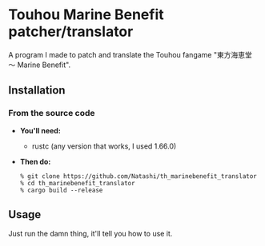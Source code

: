 # Touhou Marine Benefit patcher/translator

A program I made to patch and translate the Touhou fangame "東方海恵堂 ～ Marine Benefit".

## Installation

### From the source code

- **You'll need:**
  - rustc (any version that works, I used 1.66.0)
- **Then do:**

    ```
    % git clone https://github.com/Natashi/th_marinebenefit_translator
    % cd th_marinebenefit_translator
    % cargo build --release
    ```

## Usage

Just run the damn thing, it'll tell you how to use it.
